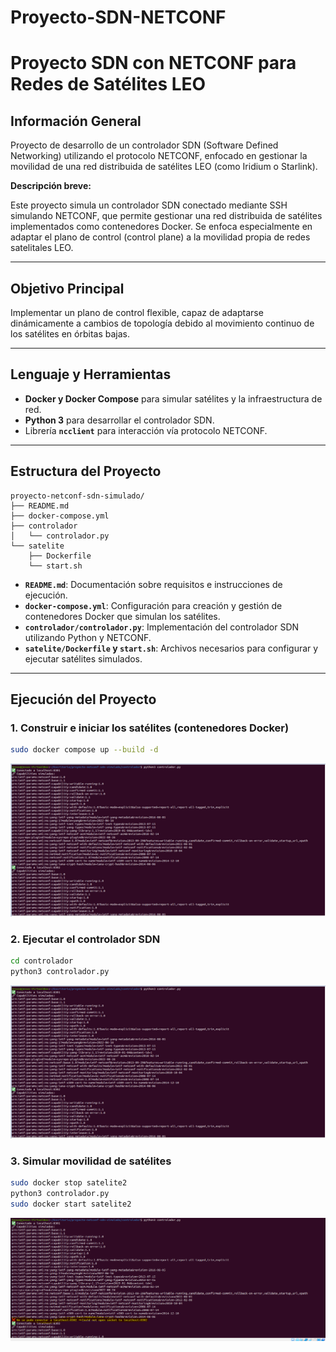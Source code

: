 # Proyecto-SDN-NETCONF
# Proyecto SDN con NETCONF para Redes de Satélites LEO

## Información General


Proyecto de desarrollo de un controlador SDN (Software Defined Networking) utilizando el protocolo NETCONF, enfocado en gestionar la movilidad de una red distribuida de satélites LEO (como Iridium o Starlink).

**Descripción breve:**

Este proyecto simula un controlador SDN conectado mediante SSH simulando NETCONF, que permite gestionar una red distribuida de satélites implementados como contenedores Docker. Se enfoca especialmente en adaptar el plano de control (control plane) a la movilidad propia de redes satelitales LEO.

---

## Objetivo Principal

Implementar un plano de control flexible, capaz de adaptarse dinámicamente a cambios de topología debido al movimiento continuo de los satélites en órbitas bajas.

---

## Lenguaje y Herramientas

- **Docker y Docker Compose** para simular satélites y la infraestructura de red.
- **Python 3** para desarrollar el controlador SDN.
- Librería **`ncclient`** para interacción vía protocolo NETCONF.

---

##  Estructura del Proyecto

```
proyecto-netconf-sdn-simulado/
├── README.md
├── docker-compose.yml
├── controlador
│   └── controlador.py
└── satelite
    ├── Dockerfile
    └── start.sh
```

- **`README.md`**: Documentación sobre requisitos e instrucciones de ejecución.
- **`docker-compose.yml`**: Configuración para creación y gestión de contenedores Docker que simulan los satélites.
- **`controlador/controlador.py`**: Implementación del controlador SDN utilizando Python y NETCONF.
- **`satelite/Dockerfile` y `start.sh`**: Archivos necesarios para configurar y ejecutar satélites simulados.

---

##  Ejecución del Proyecto

### 1. Construir e iniciar los satélites (contenedores Docker)

```bash
sudo docker compose up --build -d

```
![Descripción de la imagen](/images/Captura1.PNG)
### 2. Ejecutar el controlador SDN

```bash
cd controlador
python3 controlador.py

```
![Descripción de la imagen](images/Captura1.PNG)
### 3. Simular movilidad de satélites

```bash
sudo docker stop satelite2
python3 controlador.py
sudo docker start satelite2

```
![Descripción de la imagen](/images/Captura3.PNG)

